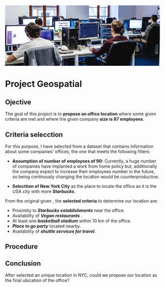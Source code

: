 ![portada](https://github.com/angelanavarrog/-Project-geospatial-Angela-Navarro/blob/main/images/office.jpg)

# Project Geospatial



## Ojective

The goal of this project is to **propose an office location** where some given criteria are met and where the given company **size is 87 employees**.

## Criteria selecction

For this purpose, I have selected from a dataset that contains information about some companies' offices, the one that meets the following filters:

- **Assumption of number of employees of 90:** Currently, a huge number of companies have implanted a work from home policy but, additionally the company expect to increase their employees number in the future, so being continously changing the location would be counterproductive.

- **Selecttion of New York City** as the place to locate the office as it is the USA city with more ***Starbucks***.

From the original given , the **selected criteria** to determine our location are:

- Proximity to ***Starbucks establishments*** near the office. 
- Availability of ***Vegan restaurants*** .
- At least one ***basketball stadium*** within 10 km of the office.
- ***Place to go party*** located nearby.
- Availability of ***shuttle services for travel***.

## Procedure

## Conclusion

After selected an unique location in NYC, could we propose our location as the final ubication of the office?